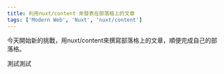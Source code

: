```yaml
---
title: 利用nuxt/content 來發表在部落格上的文章
tags: ['Modern Web', 'Nuxt', 'nuxt/content']
---
```

今天開始新的挑戰，用nuxt/content來撰寫部落格上的文章，順便完成自己的部落格。
<!--more-->
測試測試